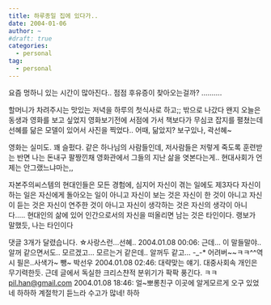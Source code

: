 ```yaml
---
title: 하루종일 집에 있다가..
date: 2004-01-06
author: ~
#draft: true
categories:
  - personal
tag:
  - personal
---
```






요즘 멍하니 있는 시간이 많아진다..
점점 후유증이 찾아오는걸까?
..........

할머니가 차려주시는 맛있는 저녁을 하루의 첫식사로 하고;;
밖으로 나갔다
왠지 오늘은 동생과 영화를 보고 싶었지
영화보기전에 서점에 가서 책보다가
무심코 잡지를 펼쳤는데 선혜를 닮은 모델이 있어서 사진을 찍었다..
어때, 닮았지? 보구있나, 곽선혜~

영화는 실미도.
꽤 슬펐다.
같은 하나님의 사람들인데, 저사람들은 저렇게 죽도록 훈련받는 반면
나는 돈내구 팔짱낀채 영화관에서 그들의 지난 삶을 엿본다는게..
현대사회가 언제는 안그랬느냐마는,,

자본주의씨스템의 현대인들은 모든 경험에, 심지어 자신이 겪는 일에도 제3자다
자신이 하는 일은 자신에게 돌아오는 일이 아니고
자신이 보는 것은 자신이 한 것이 아니고
자신이 듣는 것은 자신이 연주한 것이 아니고
자신이 생각하는 것은 자신의 생각이 아니다.....
현대인의 삶에 있어  인간으로서의 자신을 떠올리면 남는 것은 타인이다. 랭보가 말했듯, 나는 타인이다


 댓글  3개가 달렸습니다.
 ☆사랑스런...선혜.. 2004.01.08 00:06: 
근데... 이 말들말야.. 알꺼 같으면서도.. 모르겠고... 모르는거 같은데.. 알꺼두 같고... -_-* 어려버~~ㅋㅋ^^역시 필은..사색가~ 뺑~
 박선우 2004.01.08 02:46: 
대략맞는 얘기. 대중사회속 개인은 무기력한듯. 근데 글에서 독실한 크리스챤적 분위기가 팍팍 풍긴다. ㅋㅋ
 pil.han@gmail.com 2004.01.08 18:46: 
얼~뽀롱친구 이곳에 알게모르게 오구 있었네 하하하
계절학기 듣느라 수고가 많네! 하하




